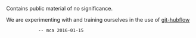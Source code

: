 Contains public material of no significance.

We are experimenting with and training ourselves in the use of
[git-hubflow](https://datasift.github.io/gitflow/GitFlowForGitHub.html)

				-- mca 2016-01-15
